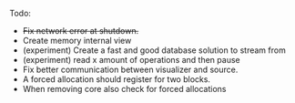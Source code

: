 Todo:

* ~~Fix network error at shutdown.~~
* Create memory internal view
* (experiment) Create a fast and good database solution to stream from
* (experiment) read x amount of operations and then pause
* Fix better communication between visualizer and source.
* A forced allocation should register for two blocks.
* When removing core also check for forced allocations
